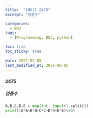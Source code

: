 ```yaml
---
title:  "[BOJ] 2475"
excerpt: "검증수"

categories:
  - BOJ
tags:
  - [Programming, BOJ, python]

toc: true
toc_sticky: true
 
date: 2021-08-05
last_modified_at: 2021-08-05
---
```


#### 2475
##### 검증수
```python
A,B,C,D,E = map(int, input().split())
print((A*A+B*B+C*C+D*D+E*E)%10)
```